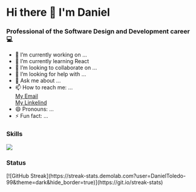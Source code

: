<div id= "header"  aling="center">
   <h1 aling="center">Hi there 👋 I'm Daniel</h1>

  <h3 aling="center" >Professional of the Software Design and Development career 💻</h3>


</div>

- 🔭 I’m currently working on ...
- 🌱 I’m currently learning React
- 👯 I’m looking to collaborate on ...
- 🤔 I’m looking for help with ...
- 💬 Ask me about ...
- 📫 How to reach me: ...
  <br>
       <a href= "mailto:toledo992905@gmail.com" > My Email </a> <br>
      <a href="https://www.linkedin.com/in/daniel-andree-toledo-navarrete/"> My Linkelind</a>
  <br>
- 😄 Pronouns: ...
- ⚡ Fun fact: ...
<h3>Skills</h3>
<img src="https://camo.githubusercontent.com/47f4324a7b6bd159d633f3034b6b0ace69989ae101d1426434e99ace934c8c83/68747470733a2f2f736b696c6c69636f6e732e6465762f69636f6e733f693d72656163742c6a732c68746d6c2c6373732c7461696c77696e642c6769742c6769746875622c656d6f74696f6e2c626162656c2c706f7374677265732c6a6573742c727562792c7261696c732c6669676d61267468656d653d6461726b">
<h3>Status</h3>
[![GitHub Streak](https://streak-stats.demolab.com?user=DanielToledo-99&theme=dark&hide_border=true)](https://git.io/streak-stats)
